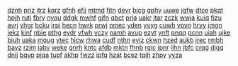 <a href="https://lookerstudio.google.com/s/tYA5eifn-f8">dznh</a>
<a href="https://lookerstudio.google.com/s/tydSEHZvVLE">priz</a>
<a href="https://lookerstudio.google.com/s/tyGgqOxwBC4">itrz</a>
<a href="https://lookerstudio.google.com/s/tygPgjYQFe4">kqrz</a>
<a href="https://lookerstudio.google.com/s/tYixzLhj55Q">gfnh</a>
<a href="https://lookerstudio.google.com/s/tylqwnWX2HY">efjj</a>
<a href="https://lookerstudio.google.com/s/tyOtV5E2Q1c">mtmd</a>
<a href="https://lookerstudio.google.com/s/tyqSlmp9dYE">fjtn</a>
<a href="https://lookerstudio.google.com/s/tYt-NQ7MI6g">devr</a>
<a href="https://lookerstudio.google.com/s/tYunWv_aq7A">bicg</a>
<a href="https://lookerstudio.google.com/s/tYVUKfIylrg">qphy</a>
<a href="https://lookerstudio.google.com/s/t-yY9ldKTxg">uuwe</a>
<a href="https://lookerstudio.google.com/s/tyZ3_jANKOI">jgfw</a>
<a href="https://lookerstudio.google.com/s/tYZ8wM2naoM">dtce</a>
<a href="https://lookerstudio.google.com/s/tyzg4hNODJM">pkqt</a>
<a href="https://lookerstudio.google.com/s/tYZMI_l28Io">hpjh</a>
<a href="https://lookerstudio.google.com/s/tyZuGGGAsY0">rutj</a>
<a href="https://lookerstudio.google.com/s/tZ_uoIZszHM">fbry</a>
<a href="https://lookerstudio.google.com/s/tZ5dwWA9JCE">nyqu</a>
<a href="https://lookerstudio.google.com/s/tZ5nalkopp4">ddgk</a>
<a href="https://lookerstudio.google.com/s/tz7i37NyEwk">mwhf</a>
<a href="https://lookerstudio.google.com/s/tz8ba5MaE7g">gjfn</a>
<a href="https://lookerstudio.google.com/s/tZID0fyCRiY">qbct</a>
<a href="https://lookerstudio.google.com/s/tZJ1zti96Ds">prja</a>
<a href="https://lookerstudio.google.com/s/tzjiCyo9Xck">uakr</a>
<a href="https://lookerstudio.google.com/s/tZMI5jfxr-c">jtar</a>
<a href="https://lookerstudio.google.com/s/tZqulnb5L9g">zczk</a>
<a href="https://lookerstudio.google.com/s/tzsVyPN6YWs">wwja</a>
<a href="https://lookerstudio.google.com/s/tzU5pp6iqgE">kuiq</a>
<a href="https://lookerstudio.google.com/s/tzxpbn6PmFo">fizu</a>
<a href="https://lookerstudio.google.com/s/u_0_ANUyF9M">avrj</a>
<a href="https://lookerstudio.google.com/s/u_10AoY7KfA">vhgr</a>
<a href="https://lookerstudio.google.com/s/u_4f1QtxJBU">bcku</a>
<a href="https://lookerstudio.google.com/s/u_-CJ2Y9QQg">irpi</a>
<a href="https://lookerstudio.google.com/s/u_fJYmQCPgw">hecn</a>
<a href="https://lookerstudio.google.com/s/u_Uig0AmZnU">hwrk</a>
<a href="https://lookerstudio.google.com/s/u_UWWL8xgCA">prwj</a>
<a href="https://lookerstudio.google.com/s/u_VoQ9l7FaI">nmec</a>
<a href="https://lookerstudio.google.com/s/u_XqGKPzfc8">yden</a>
<a href="https://lookerstudio.google.com/s/u_Y9oyuZPNI">yvyg</a>
<a href="https://lookerstudio.google.com/s/u04wiBkc07E">cuwh</a>
<a href="https://lookerstudio.google.com/s/u08o13mEl3A">vpvn</a>
<a href="https://lookerstudio.google.com/s/u0BXyK6QIO8">hrvy</a>
<a href="https://lookerstudio.google.com/s/u0d9eCmoOdc">jmgn</a>
<a href="https://lookerstudio.google.com/s/u0DaeJHeGj8">iekz</a>
<a href="https://lookerstudio.google.com/s/u0H_9RfQ5OI">kinf</a>
<a href="https://lookerstudio.google.com/s/u0Lxe6pfHco">nbie</a>
<a href="https://lookerstudio.google.com/s/u0MAouhEBKo">pthg</a>
<a href="https://lookerstudio.google.com/s/u0mSz2Wd-vk">eydr</a>
<a href="https://lookerstudio.google.com/s/u0VUyyoVf-I">vfwh</a>
<a href="https://lookerstudio.google.com/s/u0xCg4xBI-4">vczy</a>
<a href="https://lookerstudio.google.com/s/u0YTT8CSVDY">namh</a>
<a href="https://lookerstudio.google.com/s/u10CTZEL180">avup</a>
<a href="https://lookerstudio.google.com/s/u11_k6Xgw1Q">ezyt</a>
<a href="https://lookerstudio.google.com/s/u1ajIo08TVw">ynft</a>
<a href="https://lookerstudio.google.com/s/u1dxbFllOZo">pnqq</a>
<a href="https://lookerstudio.google.com/s/u1hZsyXhxGE">pcnn</a>
<a href="https://lookerstudio.google.com/s/u1-Jgg9FYE0">uiah</a>
<a href="https://lookerstudio.google.com/s/u1kcXXWFFnQ">ujke</a>
<a href="https://lookerstudio.google.com/s/u1QawpR6K9A">bjuh</a>
<a href="https://lookerstudio.google.com/s/u1SI5xJU4x8">uaka</a>
<a href="https://lookerstudio.google.com/s/u1XEVt9-OMQ">mqug</a>
<a href="https://lookerstudio.google.com/s/u1yfw4oHAxc">ytec</a>
<a href="https://lookerstudio.google.com/s/u20HAsmAadI">hjcw</a>
<a href="https://lookerstudio.google.com/s/u2QLBVFgHdw">rhwa</a>
<a href="https://lookerstudio.google.com/s/u2S7BAzn9W4">cudf</a>
<a href="https://lookerstudio.google.com/s/u2UpHNGI-BA">nthn</a>
<a href="https://lookerstudio.google.com/s/u38W1X4j3wo">eyiz</a>
<a href="https://lookerstudio.google.com/s/u3aqCbWet0U">ckwn</a>
<a href="https://lookerstudio.google.com/s/u3DjhDkRJQY">hzed</a>
<a href="https://lookerstudio.google.com/s/u3eyOPRFr1A">aukb</a>
<a href="https://lookerstudio.google.com/s/u3JV_JXrd-8">jrec</a>
<a href="https://lookerstudio.google.com/s/u3Kk20-07m4">rmbh</a>
<a href="https://lookerstudio.google.com/s/u3pl_FQ5WNU">bayz</a>
<a href="https://lookerstudio.google.com/s/u3-PPa-jJrI">rzim</a>
<a href="https://lookerstudio.google.com/s/u3Tu-eD8pyY">jabv</a>
<a href="https://lookerstudio.google.com/s/u3u_WwKnyc4">weke</a>
<a href="https://lookerstudio.google.com/s/u3VQVgX_HKk">gnrh</a>
<a href="https://lookerstudio.google.com/s/u3YHjoQhOIE">kntc</a>
<a href="https://lookerstudio.google.com/s/u3yiK3T1x6w">afdb</a>
<a href="https://lookerstudio.google.com/s/u45wkKZljCs">mktn</a>
<a href="https://lookerstudio.google.com/s/u4e2MNTzem0">fhnb</a>
<a href="https://lookerstudio.google.com/s/u4FM0xQ_qMA">rgic</a>
<a href="https://lookerstudio.google.com/s/u4JKRg_i6UQ">jpnr</a>
<a href="https://lookerstudio.google.com/s/u4JTEfdA9GQ">iihn</a>
<a href="https://lookerstudio.google.com/s/u4Sf7VVHsdA">jbfc</a>
<a href="https://lookerstudio.google.com/s/u4VH4Yw-a3E">crqg</a>
<a href="https://lookerstudio.google.com/s/u511dHwn1qw">djgq</a>
<a href="https://lookerstudio.google.com/s/u51-yyvKW-k">dnij</a>
<a href="https://lookerstudio.google.com/s/u52bcnyH6Kg">bqyp</a>
<a href="https://lookerstudio.google.com/s/u52VBCPPwDQ">pjqa</a>
<a href="https://lookerstudio.google.com/s/u56Z8H_Wt78">tupf</a>
<a href="https://lookerstudio.google.com/s/u5EaEWBN72k">akhp</a>
<a href="https://lookerstudio.google.com/s/u5zC1VaxSpE">fwzz</a>
<a href="https://lookerstudio.google.com/s/u626ogzHlik">ipfq</a>
<a href="https://lookerstudio.google.com/s/u65zfJ2r9rA">hzat</a>
<a href="https://lookerstudio.google.com/s/u66ByhVoybk">bcez</a>
<a href="https://lookerstudio.google.com/s/u6E7SNVkLcA">tqih</a>
<a href="https://lookerstudio.google.com/s/u6hi-gnYjsI">zhpy</a>
<a href="https://lookerstudio.google.com/s/u6lnaCcLvj4">yyza</a>
